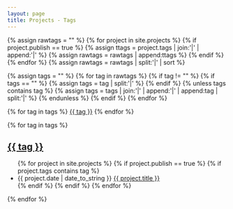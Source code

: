 ```yaml
---
layout: page
title: Projects - Tags
---
```


<!-- https://codinfox.github.io/dev/2015/03/06/use-tags-and-categories-in-your-jekyll-based-github-pages/ -->

{% assign rawtags = "" %}
{% for project in site.projects %}
{% if project.publish == true %}
{% assign ttags = project.tags | join:'|' | append:'|' %}
{% assign rawtags = rawtags | append:ttags %}
{% endif %}
{% endfor %}
{% assign rawtags = rawtags | split:'|' | sort %}

{% assign tags = "" %}
{% for tag in rawtags %}
{% if tag != "" %}
{% if tags == "" %}
{% assign tags = tag | split:'|' %}
{% endif %}
{% unless tags contains tag %}
{% assign tags = tags | join:'|' | append:'|' | append:tag | split:'|' %}
{% endunless %}
{% endif %}
{% endfor %}

<div style="display: inline;">
{% for tag in tags %}
<a href="#{{ tag | slugify: 'pretty' }}" class="chip tag">{{ tag }}</a>
{% endfor %}
</div>

{% for tag in tags %}
<h2 id="{{ tag | slugify: 'pretty' }}">
    <a href="#{{ tag | slugify: 'pretty' }}" class="post-tag">{{ tag }}</a>
</h2>
<ul class="tag-list">
    {% for project in site.projects %}
    {% if project.publish == true %}
    {% if project.tags contains tag %}
    <li>
        <span class="tag-date">{{ project.date | date_to_string }}</span>
        <a class="tag-title" href="{{ site.baseurl }}{{ project.url }}">
            {{ project.title }}
        </a>
    </li>
    {% endif %}
    {% endif %}
    {% endfor %}
</ul>
{% endfor %}
